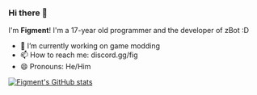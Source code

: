 ### Hi there 👋
I'm **Figment**! I'm a 17-year old programmer and the developer of zBot :D

- 🔭 I’m currently working on game modding
- 📫 How to reach me: discord.gg/fig
- 😄 Pronouns: He/Him

[![Figment's GitHub stats](https://github-readme-stats.vercel.app/api?username=figmentboy&include_all_commits=true&hide=issues&theme=vue-dark)](https://github.com/anuraghazra/github-readme-stats)
